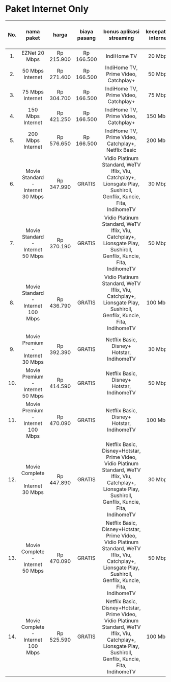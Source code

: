 # Paket Internet Only

| No. |             nama paket             |   harga    | biaya pasang |                                                                    bonus aplikasi streaming                                                                    | kecepatan internet | rekomendasi devices yang terhubung |
| :-: | :--------------------------------: | :--------: | :----------: | :------------------------------------------------------------------------------------------------------------------------------------------------------------: | :----------------: | :--------------------------------: |
| 1.  |           EZNet 20 Mbps            | Rp 215.900 |  Rp 166.500  |                                                                          IndiHome TV                                                                           |      20 Mbps       |                1-3                 |
| 2.  |          50 Mbps Internet          | Rp 271.400 |  Rp 166.500  |                                                              IndiHome TV, Prime Video, Catchplay+                                                              |      50 Mbps       |                5-7                 |
| 3.  |          75 Mbps Internet          | Rp 304.700 |  Rp 166.500  |                                                              IndiHome TV, Prime Video, Catchplay+                                                              |      75 Mbps       |                7-10                |
| 4.  |         150 Mbps Internet          | Rp 421.250 |  Rp 166.500  |                                                              IndiHome TV, Prime Video, Catchplay+                                                              |      150 Mbps      |               15-20                |
| 5.  |         200 Mbps Internet          | Rp 576.650 |  Rp 166.500  |                                                      IndiHome TV, Prime Video, Catchplay+, Netflix Basic                                                       |      200 Mbps      |                20+                 |
| 6.  | Movie Standard - Internet 30 Mbps  | Rp 347.990 |    GRATIS    |                       Vidio Platinum Standard, WeTV Iflix, Viu, Catchplay+, Lionsgate Play, Sushiroll, Genflix, Kuncie, Fita, IndihomeTV                       |      30 Mbps       |                3-5                 |
| 7.  | Movie Standard - Internet 50 Mbps  | Rp 370.190 |    GRATIS    |                       Vidio Platinum Standard, WeTV Iflix, Viu, Catchplay+, Lionsgate Play, Sushiroll, Genflix, Kuncie, Fita, IndihomeTV                       |      50 Mbps       |                5-7                 |
| 8.  | Movie Standard - Internet 100 Mbps | Rp 436.790 |    GRATIS    |                       Vidio Platinum Standard, WeTV Iflix, Viu, Catchplay+, Lionsgate Play, Sushiroll, Genflix, Kuncie, Fita, IndihomeTV                       |      100 Mbps      |               10-15                |
| 9.  |  Movie Premium - Internet 30 Mbps  | Rp 392.390 |    GRATIS    |                                                           Netflix Basic, Disney+ Hotstar, IndihomeTV                                                           |      30 Mbps       |                3-5                 |
| 10. |  Movie Premium - Internet 50 Mbps  | Rp 414.590 |    GRATIS    |                                                           Netflix Basic, Disney+ Hotstar, IndihomeTV                                                           |      50 Mbps       |                5-7                 |
| 11. | Movie Premium - Internet 100 Mbps  | Rp 470.090 |    GRATIS    |                                                           Netflix Basic, Disney+ Hotstar, IndihomeTV                                                           |      100 Mbps      |               10-15                |
| 12. | Movie Complete - Internet 30 Mbps  | Rp 447.890 |    GRATIS    | Netflix Basic, Disney+Hotstar, Prime Video, Vidio Platinum Standard, WeTV Iflix, Viu, Catchplay+, Lionsgate Play, Sushiroll, Genflix, Kuncie, Fita, IndihomeTV |      30 Mbps       |                3-5                 |
| 13. | Movie Complete - Internet 50 Mbps  | Rp 470.090 |    GRATIS    | Netflix Basic, Disney+Hotstar, Prime Video, Vidio Platinum Standard, WeTV Iflix, Viu, Catchplay+, Lionsgate Play, Sushiroll, Genflix, Kuncie, Fita, IndihomeTV |      50 Mbps       |                5-7                 |
| 14. | Movie Complete - Internet 100 Mbps | Rp 525.590 |    GRATIS    | Netflix Basic, Disney+Hotstar, Prime Video, Vidio Platinum Standard, WeTV Iflix, Viu, Catchplay+, Lionsgate Play, Sushiroll, Genflix, Kuncie, Fita, IndihomeTV |      100 Mbps      |               10-15                |




